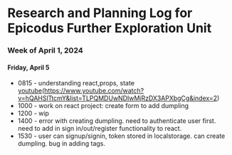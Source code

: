 # Research and Planning Log for Epicodus Further Exploration Unit

### Week of April 1, 2024

#### Friday, April 5

* 0815 - understanding react,props, state [youtube](https://www.youtube.com/watch?v=IYvD9oBCuJI)(https://www.youtube.com/watch?v=hQAHSlTtcmY&list=TLPQMDUwNDIwMjRzDX3APXbgCg&index=2)
* 1000 - work on react project: create form to add dumpling
* 1200 - wip
* 1400 - error with creating dumpling. need to authenticate user first. need to add in sign in/out/register functionality to react.
* 1530 - user can signup/signin, token stored in localstorage. can create dumpling. bug in adding tags.

<!-- -work on react project.
-work on responsive web design.
-a tutorial with integrating maps? mapbox?
-portfolio -->